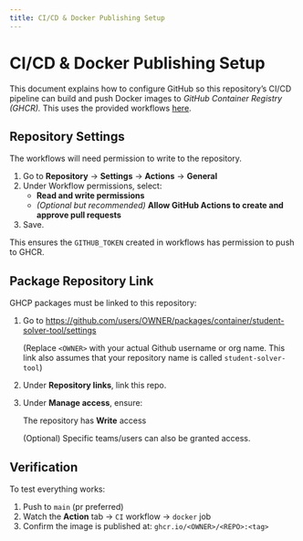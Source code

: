```yaml
---
title: CI/CD & Docker Publishing Setup
---
```


# CI/CD & Docker Publishing Setup

This document explains how to configure GitHub so this repository’s CI/CD pipeline can build and push Docker images to _GitHub Container Registry (GHCR)._
This uses the provided workflows [here](../.github/workflows/).

## Repository Settings

The workflows will need permission to write to the repository.

1. Go to **Repository** → **Settings** → **Actions** → **General**
2. Under Workflow permissions, select:
   - **Read and write permissions**
   - _(Optional but recommended)_ **Allow GitHub Actions to create and approve pull requests**
3. Save.

This ensures the `GITHUB_TOKEN` created in workflows has permission to push to GHCR.

## Package Repository Link

GHCP packages must be linked to this repository:

1. Go to https://github.com/users/OWNER/packages/container/student-solver-tool/settings

   (Replace `<OWNER>` with your actual Github username or org name. This link also assumes that your repository name is called `student-solver-tool`)

2. Under **Repository links**, link this repo.

3. Under **Manage access**, ensure:

   The repository has **Write** access

   (Optional) Specific teams/users can also be granted access.

## Verification

To test everything works:

1. Push to `main` (pr preferred)
2. Watch the **Action** tab → `CI` workflow → `docker` job
3. Confirm the image is published at: `ghcr.io/<OWNER>/<REPO>:<tag>`
